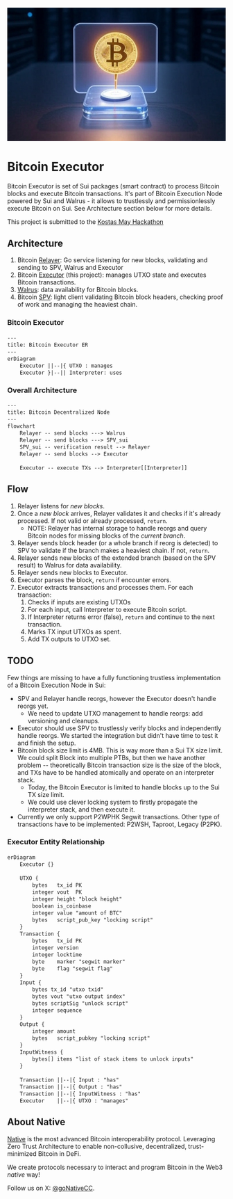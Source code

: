 ![Logo!](assets/logo.jpg)

# Bitcoin Executor

Bitcoin Executor is set of Sui packages (smart contract) to process Bitcoin blocks and execute Bitcoin transactions.
It's part of Bitcoin Execution Node powered by Sui and Walrus - it allows to trustlessly and permissionlessly execute Bitcoin on Sui. See Architecture section below for more details.

This project is submitted to the [Kostas May Hackathon](https://x.com/kostascrypto/status/1918879265677819908)

## Architecture

1. Bitcoin [Relayer](https://github.com/gonative-cc/relayer/tree/master/bitcoinspv): Go service listening for new blocks, validating and sending to SPV, Walrus and Executor
2. Bitcoin [Executor](./) (this project): manages UTXO state and executes Bitcoin transactions.
3. [Walrus](https://www.walrus.xyz/): data availability for Bitcoin blocks.
4. Bitcoin [SPV](https://github.com/gonative-cc/move-bitcoin-spv/): light client validating Bitcoin block headers, checking proof of work and managing the heaviest chain.

### Bitcoin Executor

```mermaid
---
title: Bitcoin Executor ER
---
erDiagram
    Executor ||--|{ UTXO : manages
    Executor }|--|| Interpreter: uses
```

### Overall Architecture

```mermaid
---
title: Bitcoin Decentralized Node
---
flowchart
    Relayer -- send blocks ---> Walrus
    Relayer -- send blocks ---> SPV_sui
    SPV_sui -- verification result --> Relayer
    Relayer -- send blocks --> Executor

    Executor -- execute TXs --> Interpreter[[Interpreter]]
```

## Flow

1. Relayer listens for _new blocks_.
2. Once a _new block_ arrives, Relayer validates it and checks if it's already processed. If not valid or already processed, `return`.
   - NOTE: Relayer has internal storage to handle reorgs and query Bitcoin nodes for missing blocks of the _current branch_.
3. Relayer sends block header (or a whole branch if reorg is detected) to SPV to validate if the branch makes a heaviest chain. If not, `return`.
4. Relayer sends new blocks of the extended branch (based on the SPV result) to Walrus for data availability.
5. Relayer sends new blocks to Executor.
6. Executor parses the block, `return` if encounter errors.
7. Executor extracts transactions and processes them. For each transaction:
   1. Checks if inputs are existing UTXOs
   2. For each input, call Interpreter to execute Bitcoin script.
   3. If Interpreter returns error (false), `return` and continue to the next transaction.
   4. Marks TX input UTXOs as spent.
   5. Add TX outputs to UTXO set.

## TODO

Few things are missing to have a fully functioning trustless implementation of a Bitcoin Execution Node in Sui:

- SPV and Relayer handle reorgs, however the Executor doesn't handle reorgs yet.
  - We need to update UTXO management to handle reorgs: add versioning and cleanups.
- Executor should use SPV to trustlessly verify blocks and independently handle reorgs. We started the integration but didn't have time to test it and finish the setup.
- Bitcoin block size limit is 4MB. This is way more than a Sui TX size limit. We could split Block into multiple PTBs, but then we have another problem -- theoretically Bitcoin transaction size is the size of the block, and TXs have to be handled atomically and operate on an interpreter stack.
  - Today, the Bitcoin Executor is limited to handle blocks up to the Sui TX size limit.
  - We could use clever locking system to firstly propagate the interpreter stack, and then execute it.
- Currently we only support P2WPHK Segwit transactions. Other type of transactions have to be implemented: P2WSH, Taproot, Legacy (P2PK).

### Executor Entity Relationship

```mermaid
erDiagram
    Executor {}

    UTXO {
        bytes   tx_id PK
        integer vout  PK
        integer height "block height"
        boolean is_coinbase
        integer value "amount of BTC"
        bytes   script_pub_key "locking script"
    }
    Transaction {
        bytes   tx_id PK
        integer version
        integer locktime
        byte    marker "segwit marker"
        byte    flag "segwit flag"
    }
    Input {
        bytes tx_id "utxo txid"
        bytes vout "utxo output index"
        bytes scriptSig "unlock script"
        integer sequence
    }
    Output {
        integer amount
        bytes   script_pubkey "locking script"
    }
    InputWitness {
        bytes[] items "list of stack items to unlock inputs"
    }

    Transaction ||--|{ Input : "has"
    Transaction ||--|{ Output : "has"
    Transaction ||--|{ InputWitness : "has"
    Executor    ||--|{ UTXO : "manages"
```

## About Native

[Native](https://gonative.cc) is the most advanced Bitcoin interoperability protocol. Leveraging Zero Trust Architecture to enable non-collusive, decentralized, trust-minimized Bitcoin in DeFi.

We create protocols necessary to interact and program Bitcoin in the Web3 _native_ way!

Follow us on X: [@goNativeCC](https://x.com/goNativeCC).
